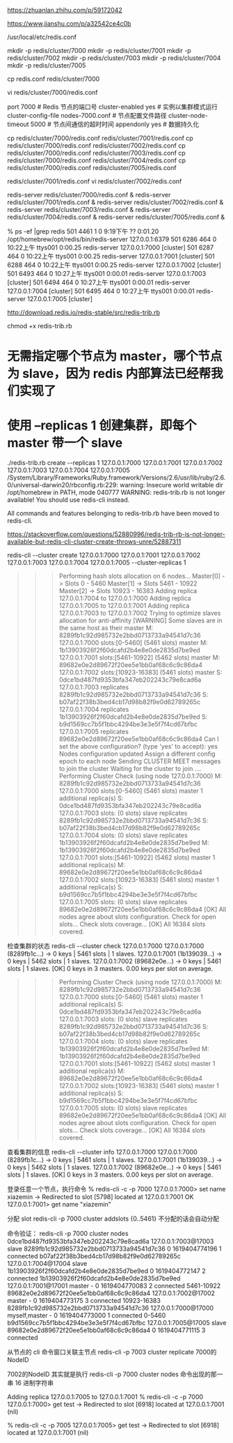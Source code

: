 
https://zhuanlan.zhihu.com/p/59172042

https://www.jianshu.com/p/a32542ce4c0b


 /usr/local/etc/redis.conf

mkdir -p redis/cluster/7000
mkdir -p redis/cluster/7001
mkdir -p redis/cluster/7002
mkdir -p redis/cluster/7003
mkdir -p redis/cluster/7004
mkdir -p redis/cluster/7005

cp redis.conf redis/cluster/7000

vi  redis/cluster/7000/redis.conf

port 7000                                     # Redis 节点的端口号
cluster-enabled yes                           # 实例以集群模式运行
cluster-config-file nodes-7000.conf           # 节点配置文件路径
cluster-node-timeout 5000                     # 节点间通信的超时时间
appendonly yes                                # 数据持久化


cp redis/cluster/7000/redis.conf redis/cluster/7001/redis.conf
cp redis/cluster/7000/redis.conf redis/cluster/7002/redis.conf
cp redis/cluster/7000/redis.conf redis/cluster/7003/redis.conf
cp redis/cluster/7000/redis.conf redis/cluster/7004/redis.conf
cp redis/cluster/7000/redis.conf redis/cluster/7005/redis.conf

redis/cluster/7001/redis.conf
vi  redis/cluster/7002/redis.conf

redis-server redis/cluster/7000/redis.conf &
redis-server redis/cluster/7001/redis.conf &
redis-server redis/cluster/7002/redis.conf &
redis-server redis/cluster/7003/redis.conf &
redis-server redis/cluster/7004/redis.conf &
redis-server redis/cluster/7005/redis.conf &

 % ps -ef |grep redis
  501  4461     1   0  9:19下午 ??         0:01.20 /opt/homebrew/opt/redis/bin/redis-server 127.0.0.1:6379
  501  6286   464   0 10:22上午 ttys001    0:00.25 redis-server 127.0.0.1:7000 [cluster]
  501  6287   464   0 10:22上午 ttys001    0:00.25 redis-server 127.0.0.1:7001 [cluster]
  501  6288   464   0 10:22上午 ttys001    0:00.25 redis-server 127.0.0.1:7002 [cluster]
  501  6493   464   0 10:27上午 ttys001    0:00.01 redis-server 127.0.0.1:7003 [cluster]
  501  6494   464   0 10:27上午 ttys001    0:00.01 redis-server 127.0.0.1:7004 [cluster]
  501  6495   464   0 10:27上午 ttys001    0:00.01 redis-server 127.0.0.1:7005 [cluster]

http://download.redis.io/redis-stable/src/redis-trib.rb

chmod +x redis-trib.rb

# 无需指定哪个节点为 master，哪个节点为 slave，因为 redis 内部算法已经帮我们实现了
# 使用 –replicas 1 创建集群，即每个 master 带一个 slave
./redis-trib.rb create --replicas 1 127.0.0.1:7000 127.0.0.1:7001 127.0.0.1:7002 127.0.0.1:7003 127.0.0.1:7004 127.0.0.1:7005
/System/Library/Frameworks/Ruby.framework/Versions/2.6/usr/lib/ruby/2.6.0/universal-darwin20/rbconfig.rb:229: warning: Insecure world writable dir /opt/homebrew in PATH, mode 040777
WARNING: redis-trib.rb is not longer available!
You should use redis-cli instead.

All commands and features belonging to redis-trib.rb have been moved
to redis-cli.

https://stackoverflow.com/questions/52880996/redis-trib-rb-is-not-longer-available-but-redis-cli-cluster-create-throws-unre/52887311

redis-cli --cluster create 127.0.0.1:7000 127.0.0.1:7001 127.0.0.1:7002 127.0.0.1:7003 127.0.0.1:7004 127.0.0.1:7005 --cluster-replicas 1

>>> Performing hash slots allocation on 6 nodes...
Master[0] -> Slots 0 - 5460
Master[1] -> Slots 5461 - 10922
Master[2] -> Slots 10923 - 16383
Adding replica 127.0.0.1:7004 to 127.0.0.1:7000
Adding replica 127.0.0.1:7005 to 127.0.0.1:7001
Adding replica 127.0.0.1:7003 to 127.0.0.1:7002
>>> Trying to optimize slaves allocation for anti-affinity
[WARNING] Some slaves are in the same host as their master
M: 8289fb1c92d985732e2bbd0713733a94541d7c36 127.0.0.1:7000
   slots:[0-5460] (5461 slots) master
M: 1b13903926f2f60dcafd2b4e8e0de2835d7be9ed 127.0.0.1:7001
   slots:[5461-10922] (5462 slots) master
M: 89682e0e2d89672f20ee5e1bb0af68c6c9c86da4 127.0.0.1:7002
   slots:[10923-16383] (5461 slots) master
S: 0dce1bd487fd9353bfa347eb202243c79e8cad6a 127.0.0.1:7003
   replicates 8289fb1c92d985732e2bbd0713733a94541d7c36
S: b07af22f38b3bed4cb17d98b82f9e0d62789265c 127.0.0.1:7004
   replicates 1b13903926f2f60dcafd2b4e8e0de2835d7be9ed
S: b9d1569cc7b5f1bbc4294be3e3e5f7f4cd67bfbc 127.0.0.1:7005
   replicates 89682e0e2d89672f20ee5e1bb0af68c6c9c86da4
Can I set the above configuration? (type 'yes' to accept): yes
>>> Nodes configuration updated
>>> Assign a different config epoch to each node
>>> Sending CLUSTER MEET messages to join the cluster
Waiting for the cluster to join
....
>>> Performing Cluster Check (using node 127.0.0.1:7000)
M: 8289fb1c92d985732e2bbd0713733a94541d7c36 127.0.0.1:7000
   slots:[0-5460] (5461 slots) master
   1 additional replica(s)
S: 0dce1bd487fd9353bfa347eb202243c79e8cad6a 127.0.0.1:7003
   slots: (0 slots) slave
   replicates 8289fb1c92d985732e2bbd0713733a94541d7c36
S: b07af22f38b3bed4cb17d98b82f9e0d62789265c 127.0.0.1:7004
   slots: (0 slots) slave
   replicates 1b13903926f2f60dcafd2b4e8e0de2835d7be9ed
M: 1b13903926f2f60dcafd2b4e8e0de2835d7be9ed 127.0.0.1:7001
   slots:[5461-10922] (5462 slots) master
   1 additional replica(s)
M: 89682e0e2d89672f20ee5e1bb0af68c6c9c86da4 127.0.0.1:7002
   slots:[10923-16383] (5461 slots) master
   1 additional replica(s)
S: b9d1569cc7b5f1bbc4294be3e3e5f7f4cd67bfbc 127.0.0.1:7005
   slots: (0 slots) slave
   replicates 89682e0e2d89672f20ee5e1bb0af68c6c9c86da4
[OK] All nodes agree about slots configuration.
>>> Check for open slots...
>>> Check slots coverage...
[OK] All 16384 slots covered.


检查集群的状态
redis-cli --cluster check 127.0.0.1:7000
127.0.0.1:7000 (8289fb1c...) -> 0 keys | 5461 slots | 1 slaves.
127.0.0.1:7001 (1b139039...) -> 0 keys | 5462 slots | 1 slaves.
127.0.0.1:7002 (89682e0e...) -> 0 keys | 5461 slots | 1 slaves.
[OK] 0 keys in 3 masters.
0.00 keys per slot on average.
>>> Performing Cluster Check (using node 127.0.0.1:7000)
M: 8289fb1c92d985732e2bbd0713733a94541d7c36 127.0.0.1:7000
   slots:[0-5460] (5461 slots) master
   1 additional replica(s)
S: 0dce1bd487fd9353bfa347eb202243c79e8cad6a 127.0.0.1:7003
   slots: (0 slots) slave
   replicates 8289fb1c92d985732e2bbd0713733a94541d7c36
S: b07af22f38b3bed4cb17d98b82f9e0d62789265c 127.0.0.1:7004
   slots: (0 slots) slave
   replicates 1b13903926f2f60dcafd2b4e8e0de2835d7be9ed
M: 1b13903926f2f60dcafd2b4e8e0de2835d7be9ed 127.0.0.1:7001
   slots:[5461-10922] (5462 slots) master
   1 additional replica(s)
M: 89682e0e2d89672f20ee5e1bb0af68c6c9c86da4 127.0.0.1:7002
   slots:[10923-16383] (5461 slots) master
   1 additional replica(s)
S: b9d1569cc7b5f1bbc4294be3e3e5f7f4cd67bfbc 127.0.0.1:7005
   slots: (0 slots) slave
   replicates 89682e0e2d89672f20ee5e1bb0af68c6c9c86da4
[OK] All nodes agree about slots configuration.
>>> Check for open slots...
>>> Check slots coverage...
[OK] All 16384 slots covered.


查看集群的信息
redis-cli --cluster info 127.0.0.1:7000
127.0.0.1:7000 (8289fb1c...) -> 0 keys | 5461 slots | 1 slaves.
127.0.0.1:7001 (1b139039...) -> 0 keys | 5462 slots | 1 slaves.
127.0.0.1:7002 (89682e0e...) -> 0 keys | 5461 slots | 1 slaves.
[OK] 0 keys in 3 masters.
0.00 keys per slot on average.

登录任意一个节点，执行命令
% redis-cli -c -p 7000
127.0.0.1:7000> set name xiazemin
-> Redirected to slot [5798] located at 127.0.0.1:7001
OK
127.0.0.1:7001> get name
"xiazemin"

分配 slot
redis-cli -p 7000 cluster addslots {0..5461}
不分配的话会自动分配

命令验证：
 redis-cli -p 7000 cluster nodes
0dce1bd487fd9353bfa347eb202243c79e8cad6a 127.0.0.1:7003@17003 slave 8289fb1c92d985732e2bbd0713733a94541d7c36 0 1619404774196 1 connected
b07af22f38b3bed4cb17d98b82f9e0d62789265c 127.0.0.1:7004@17004 slave 1b13903926f2f60dcafd2b4e8e0de2835d7be9ed 0 1619404772147 2 connected
1b13903926f2f60dcafd2b4e8e0de2835d7be9ed 127.0.0.1:7001@17001 master - 0 1619404770083 2 connected 5461-10922
89682e0e2d89672f20ee5e1bb0af68c6c9c86da4 127.0.0.1:7002@17002 master - 0 1619404773175 3 connected 10923-16383
8289fb1c92d985732e2bbd0713733a94541d7c36 127.0.0.1:7000@17000 myself,master - 0 1619404773000 1 connected 0-5460
b9d1569cc7b5f1bbc4294be3e3e5f7f4cd67bfbc 127.0.0.1:7005@17005 slave 89682e0e2d89672f20ee5e1bb0af68c6c9c86da4 0 1619404771115 3 connected

从节点的 cli 命令窗口关联主节点
redis-cli -p 7003 cluster replicate 7000的NodeID

7002的NodeID 其实就是执行 redis-cli -p 7000 cluster nodes 命令出现的那一串 16 进制字符串




Adding replica 127.0.0.1:7005 to 127.0.0.1:7001
% redis-cli -c -p 7000
127.0.0.1:7000> get test
-> Redirected to slot [6918] located at 127.0.0.1:7001
(nil)

% redis-cli -c -p 7005
127.0.0.1:7005> get test
-> Redirected to slot [6918] located at 127.0.0.1:7001
(nil)
